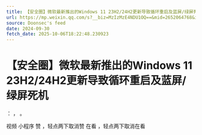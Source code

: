 ```yaml
---
title: 【安全圈】微软最新推出的Windows 11 23H2/24H2更新导致循环重启及蓝屏/绿屏死机
url: https://mp.weixin.qq.com/s?__biz=MzIzMzE4NDU1OQ==&mid=2652064768&idx=3&sn=c8ff380f684833f67a946e44b588ed71
source: Doonsec's feed
date: 2024-09-30
fetch_date: 2025-10-06T18:22:48.230923
---
```


# 【安全圈】微软最新推出的Windows 11 23H2/24H2更新导致循环重启及蓝屏/绿屏死机

：
，
。

视频
小程序
赞
，轻点两下取消赞
在看
，轻点两下取消在看